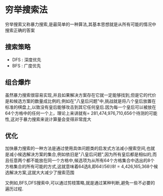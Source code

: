 # 穷举搜索法

穷举搜索又称暴力搜索,是最简单的一种算法,其基本思想就是从所有可能的情况中搜索正确的答案

## 搜索策略

* DFS : 深度优先
* BFS : 广度优先

## 组合爆炸

虽然暴力搜索很容易实现,并且如果解决方案存在它就一定能够找到,但是它的代价是和候选方案的数量成比例的,例如在"八皇后问题"中,挑战就是将八个皇后放置在标准的棋盘上,以致没有皇后能够攻击到其它任何皇后.因为每一个皇后可以被放在64个方格中的任何一个上，理论上来讲就有= 281,474,976,710,656个待测的可能性,这对于暴力搜索来说计算量会变得非常庞大

## 优化

加快暴力搜索的一种方法是通过使用具体问题类的启发式方法减小搜索空间,也就是减小候选解决方案的集合,例如依旧是"八皇后问题",因为所有皇后都是相似的,而且任意两个都不能放在同一个方格中,候选项为从所有64个方格集合中选出的8个方格集合的所有可能的方式,这就意味着64选8,即64!/56!/8! = 4,426,165,368个候选解决方案,这就大大减少了搜索范围

又例如,BFS,DFS搜索中,可以通过剪枝策略,就是通过某种判断,避免一些不必要的遍历过程.
